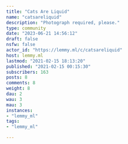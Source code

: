 ```yaml
---
title: "Cats Are Liquid" 
name: "catsareliquid"
description: "Photograph required, please."
type: community
date: "2023-06-21 14:56:12"
draft: false
nsfw: false
actor_id: "https://lemmy.ml/c/catsareliquid"
host: lemmy.ml
lastmod: "2021-02-15 18:13:20"
published: "2021-02-15 00:15:30"
subscribers: 163
posts: 8
comments: 8
weight: 8
dau: 2
wau: 3
mau: 3
instances:
- "lemmy_ml"
tags: 
- "lemmy_ml"

---
```

